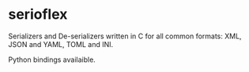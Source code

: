 # serioflex

Serializers and De-serializers written in C for all common formats:
XML, JSON and YAML, TOML and INI.

Python bindings availaible.
